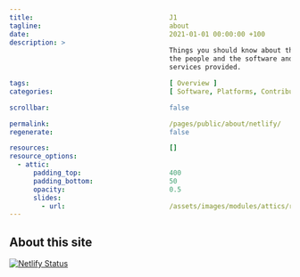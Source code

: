 ```yaml
---
title:                                  J1
tagline:                                about
date:                                   2021-01-01 00:00:00 +100
description: >
                                        Things you should know about this site,
                                        the people and the software and/or
                                        services provided.

tags:                                   [ Overview ]
categories:                             [ Software, Platforms, Contributers ]

scrollbar:                              false

permalink:                              /pages/public/about/netlify/
regenerate:                             false

resources:                              []
resource_options:
  - attic:
      padding_top:                      400
      padding_bottom:                   50
      opacity:                          0.5
      slides:
        - url:                          /assets/images/modules/attics/runner-1920x1200.jpg
---
```




## About this site

[![Netlify Status](https://api.netlify.com/api/v1/badges/1c7d492e-76ce-482f-a8d2-8925266ac34a/deploy-status)](https://app.netlify.com/sites/j1-template-starter/deploys)
